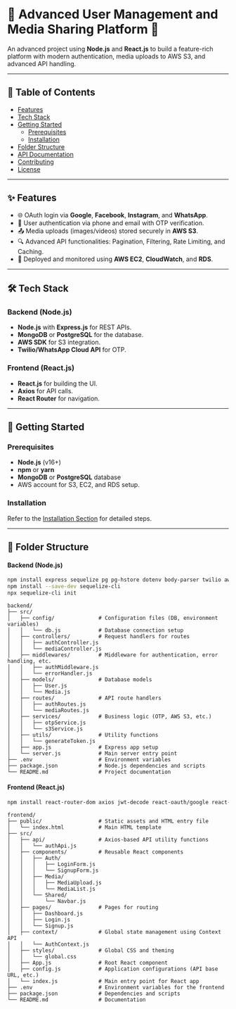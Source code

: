 # 🌟 Advanced User Management and Media Sharing Platform 🌟

An advanced project using **Node.js** and **React.js** to build a feature-rich platform with modern authentication, media uploads to AWS S3, and advanced API handling.

---

## 📖 **Table of Contents**

- [Features](#features)
- [Tech Stack](#tech-stack)
- [Getting Started](#getting-started)
  - [Prerequisites](#prerequisites)
  - [Installation](#installation)
- [Folder Structure](#folder-structure)
- [API Documentation](#api-documentation)
- [Contributing](#contributing)
- [License](#license)

---

## ✨ **Features**

- 🌐 OAuth login via **Google**, **Facebook**, **Instagram**, and **WhatsApp**.
- 🔐 User authentication via phone and email with OTP verification.
- 📤 Media uploads (images/videos) stored securely in **AWS S3**.
- 🔍 Advanced API functionalities: Pagination, Filtering, Rate Limiting, and Caching.
- 🚀 Deployed and monitored using **AWS EC2**, **CloudWatch**, and **RDS**.

---

## 🛠️ **Tech Stack**

### **Backend (Node.js)**

- **Node.js** with **Express.js** for REST APIs.
- **MongoDB** or **PostgreSQL** for the database.
- **AWS SDK** for S3 integration.
- **Twilio/WhatsApp Cloud API** for OTP.

### **Frontend (React.js)**

- **React.js** for building the UI.
- **Axios** for API calls.
- **React Router** for navigation.

---

## 🚀 **Getting Started**

### Prerequisites

- **Node.js** (v16+)
- **npm** or **yarn**
- **MongoDB** or **PostgreSQL** database
- AWS account for S3, EC2, and RDS setup.

### Installation

Refer to the [Installation Section](#installation) for detailed steps.

---

## 📂 **Folder Structure**

#### **Backend (Node.js)**

```bash
npm install express sequelize pg pg-hstore dotenv body-parser twilio aws-sdk bcryptjs jsonwebtoken cors helmet
npm install --save-dev sequelize-cli
npx sequelize-cli init
```

```plaintext
backend/
├── src/
│   ├── config/              # Configuration files (DB, environment variables)
│   │   └── db.js            # Database connection setup
│   ├── controllers/         # Request handlers for routes
│   │   ├── authController.js
│   │   └── mediaController.js
│   ├── middlewares/         # Middleware for authentication, error handling, etc.
│   │   ├── authMiddleware.js
│   │   └── errorHandler.js
│   ├── models/              # Database models
│   │   ├── User.js
│   │   └── Media.js
│   ├── routes/              # API route handlers
│   │   ├── authRoutes.js
│   │   └── mediaRoutes.js
│   ├── services/            # Business logic (OTP, AWS S3, etc.)
│   │   ├── otpService.js
│   │   └── s3Service.js
│   ├── utils/               # Utility functions
│   │   └── generateToken.js
│   ├── app.js               # Express app setup
│   └── server.js            # Main server entry point
├── .env                     # Environment variables
├── package.json             # Node.js dependencies and scripts
└── README.md                # Project documentation
```

#### **Frontend (React.js)**

```bash
npm install react-router-dom axios jwt-decode react-oauth/google react-facebook-login react-instagram-login react-redux redux toolkit react-hook-form styled-components @mui/material @emotion/react @emotion/styled react-dropzone react-bootstrap bootstrap react-devtools

```

```plaintext
frontend/
├── public/                  # Static assets and HTML entry file
│   └── index.html           # Main HTML template
├── src/
│   ├── api/                 # Axios-based API utility functions
│   │   └── authApi.js
│   ├── components/          # Reusable React components
│   │   ├── Auth/
│   │   │   ├── LoginForm.js
│   │   │   └── SignupForm.js
│   │   ├── Media/
│   │   │   ├── MediaUpload.js
│   │   │   └── MediaList.js
│   │   └── Shared/
│   │       └── Navbar.js
│   ├── pages/               # Pages for routing
│   │   ├── Dashboard.js
│   │   ├── Login.js
│   │   └── Signup.js
│   ├── context/             # Global state management using Context API
│   │   └── AuthContext.js
│   ├── styles/              # Global CSS and theming
│   │   └── global.css
│   ├── App.js               # Root React component
│   ├── config.js            # Application configurations (API base URL, etc.)
│   └── index.js             # Main entry point for React app
├── .env                     # Environment variables for the frontend
├── package.json             # Dependencies and scripts
└── README.md                # Documentation
```
